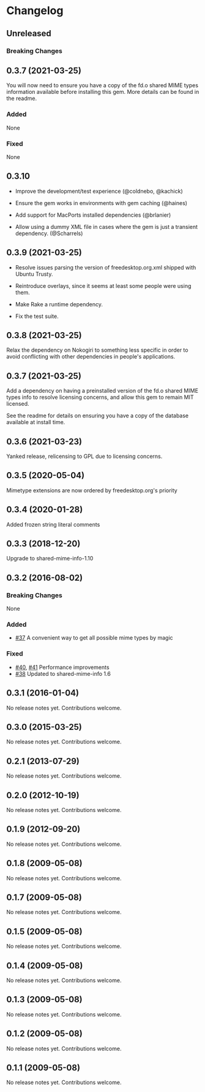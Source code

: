 # Changelog

## Unreleased

### Breaking Changes

## 0.3.7 (2021-03-25)

You will now need to ensure you have a copy of the fd.o shared MIME
types information available before installing this gem. More details
can be found in the readme.

### Added

None

### Fixed

None

## 0.3.10

* Improve the development/test experience (@coldnebo, @kachick)

* Ensure the gem works in environments with gem caching (@haines)

* Add support for MacPorts installed dependencies (@brlanier)

* Allow using a dummy XML file in cases where the gem is just a transient
  dependency. (@Scharrels)
  
## 0.3.9 (2021-03-25)

* Resolve issues parsing the version of freedesktop.org.xml shipped with
  Ubuntu Trusty.

* Reintroduce overlays, since it seems at least some people were using
  them.
  
* Make Rake a runtime dependency.

* Fix the test suite.
## 0.3.8 (2021-03-25)

Relax the dependency on Nokogiri to something less specific in order
to avoid conflicting with other dependencies in people's applications.

## 0.3.7 (2021-03-25)

Add a dependency on having a preinstalled version of the fd.o shared
MIME types info to resolve licensing concerns, and allow this gem to
remain MIT licensed.

See the readme for details on ensuring you have a copy of the database
available at install time.
## 0.3.6 (2021-03-23)

Yanked release, relicensing to GPL due to licensing concerns.
## 0.3.5 (2020-05-04)

Mimetype extensions are now ordered by freedesktop.org's priority

## 0.3.4 (2020-01-28)

Added frozen string literal comments

## 0.3.3 (2018-12-20)

Upgrade to shared-mime-info-1.10

## 0.3.2 (2016-08-02)

### Breaking Changes

None

### Added

- [#37](https://github.com/minad/mimemagic/pull/37)
  A convenient way to get all possible mime types by magic

### Fixed

- [#40](https://github.com/minad/mimemagic/pull/40),
  [#41](https://github.com/minad/mimemagic/pull/41)
  Performance improvements
- [#38](https://github.com/minad/mimemagic/pull/38)
  Updated to shared-mime-info 1.6

## 0.3.1 (2016-01-04)

No release notes yet. Contributions welcome.

## 0.3.0 (2015-03-25)

No release notes yet. Contributions welcome.

## 0.2.1 (2013-07-29)

No release notes yet. Contributions welcome.

## 0.2.0 (2012-10-19)

No release notes yet. Contributions welcome.

## 0.1.9 (2012-09-20)

No release notes yet. Contributions welcome.

## 0.1.8 (2009-05-08)

No release notes yet. Contributions welcome.

## 0.1.7 (2009-05-08)

No release notes yet. Contributions welcome.

## 0.1.5 (2009-05-08)

No release notes yet. Contributions welcome.

## 0.1.4 (2009-05-08)

No release notes yet. Contributions welcome.

## 0.1.3 (2009-05-08)

No release notes yet. Contributions welcome.

## 0.1.2 (2009-05-08)

No release notes yet. Contributions welcome.

## 0.1.1 (2009-05-08)

No release notes yet. Contributions welcome.


